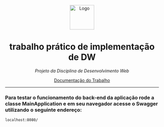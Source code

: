 <div align="center">
  <a>
    <img src="https://github.com/marcelasfl/Jatapaoto/blob/main/vecteezy_smiling-bread-cartoon-character_19818390_144.png?raw=true" alt="Logo" width="80" height="80">
  </a>
<h1 align='center'> trabalho prático de implementação de DW</h1>

  
*<p align='center'>Projeto da Disciplina de Desenvolvimento Web<p>*


<p  align='center'><a href='https://docs.google.com/document/d/1441w72ceRv825lXfnYQ7ndFT9zXxAWhr/edit'>Documentação do Trabalho </a></p>

------------------------------------------------
<div align="left">
  
### Para testar o funcionamento do back-end da aplicação rode a classe MainApplication e em seu navegador acesse o Swagger utilizando o seguinte endereço:

~~~
localhost:8080/
~~~

